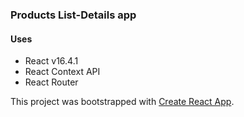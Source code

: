 ### Products List-Details app 

#### Uses
- React v16.4.1
- React Context API
- React Router

This project was bootstrapped with [Create React App](https://github.com/facebookincubator/create-react-app).
